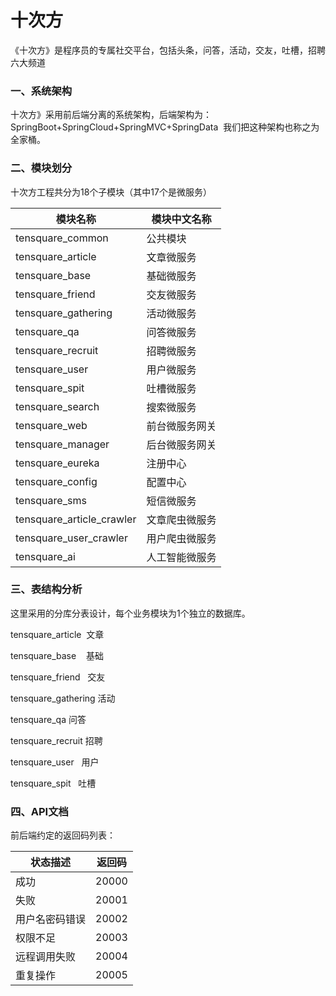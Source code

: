 # 十次方
《十次方》是程序员的专属社交平台，包括头条，问答，活动，交友，吐槽，招聘六大频道

### 一、系统架构

十次方》采用前后端分离的系统架构，后端架构为：
SpringBoot+SpringCloud+SpringMVC+SpringData  我们把这种架构也称之为全家桶。

### 二、模块划分

十次方工程共分为18个子模块（其中17个是微服务）

| 模块名称                  | 模块中文名称   |
| ------------------------- | -------------- |
| tensquare_common          | 公共模块       |
| tensquare_article         | 文章微服务     |
| tensquare_base            | 基础微服务     |
| tensquare_friend          | 交友微服务     |
| tensquare_gathering       | 活动微服务     |
| tensquare_qa              | 问答微服务     |
| tensquare_recruit         | 招聘微服务     |
| tensquare_user            | 用户微服务     |
| tensquare_spit            | 吐槽微服务     |
| tensquare_search          | 搜索微服务     |
| tensquare_web             | 前台微服务网关 |
| tensquare_manager         | 后台微服务网关 |
| tensquare_eureka          | 注册中心       |
| tensquare_config          | 配置中心       |
| tensquare_sms             | 短信微服务     |
| tensquare_article_crawler | 文章爬虫微服务 |
| tensquare_user_crawler    | 用户爬虫微服务 |
| tensquare_ai              | 人工智能微服务 |



### 三、表结构分析

这里采用的分库分表设计，每个业务模块为1个独立的数据库。

tensquare_article  文章

tensquare_base    基础

tensquare_friend   交友

tensquare_gathering 活动

tensquare_qa 问答

tensquare_recruit 招聘

tensquare_user   用户

tensquare_spit   吐槽



### 四、API文档

前后端约定的返回码列表：

| 状态描述       | 返回码 |
| -------------- | ------ |
| 成功           | 20000  |
| 失败           | 20001  |
| 用户名密码错误 | 20002  |
| 权限不足       | 20003  |
| 远程调用失败   | 20004  |
| 重复操作       | 20005  |




